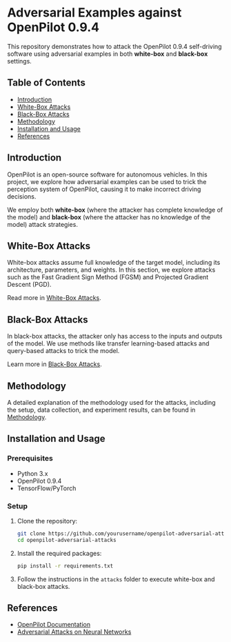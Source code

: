 # Adversarial Examples against OpenPilot 0.9.4

This repository demonstrates how to attack the OpenPilot 0.9.4 self-driving software using adversarial examples in both **white-box** and **black-box** settings.

## Table of Contents
- [Introduction](#introduction)
- [White-Box Attacks](#white-box-attacks)
- [Black-Box Attacks](#black-box-attacks)
- [Methodology](#methodology)
- [Installation and Usage](#installation-and-usage)
- [References](#references)

## Introduction

OpenPilot is an open-source software for autonomous vehicles. In this project, we explore how adversarial examples can be used to trick the perception system of OpenPilot, causing it to make incorrect driving decisions.

We employ both **white-box** (where the attacker has complete knowledge of the model) and **black-box** (where the attacker has no knowledge of the model) attack strategies.

## White-Box Attacks

White-box attacks assume full knowledge of the target model, including its architecture, parameters, and weights. In this section, we explore attacks such as the Fast Gradient Sign Method (FGSM) and Projected Gradient Descent (PGD).

Read more in [White-Box Attacks](docs/white-box.md).

## Black-Box Attacks

In black-box attacks, the attacker only has access to the inputs and outputs of the model. We use methods like transfer learning-based attacks and query-based attacks to trick the model.

Learn more in [Black-Box Attacks](docs/black-box.md).

## Methodology

A detailed explanation of the methodology used for the attacks, including the setup, data collection, and experiment results, can be found in [Methodology](docs/methodology.md).

## Installation and Usage

### Prerequisites
- Python 3.x
- OpenPilot 0.9.4
- TensorFlow/PyTorch

### Setup
1. Clone the repository:
    ```bash
    git clone https://github.com/yourusername/openpilot-adversarial-attacks.git
    cd openpilot-adversarial-attacks
    ```

2. Install the required packages:
    ```bash
    pip install -r requirements.txt
    ```

3. Follow the instructions in the `attacks` folder to execute white-box and black-box attacks.

## References

- [OpenPilot Documentation](https://github.com/commaai/openpilot)
- [Adversarial Attacks on Neural Networks](https://arxiv.org/abs/1412.6572)
